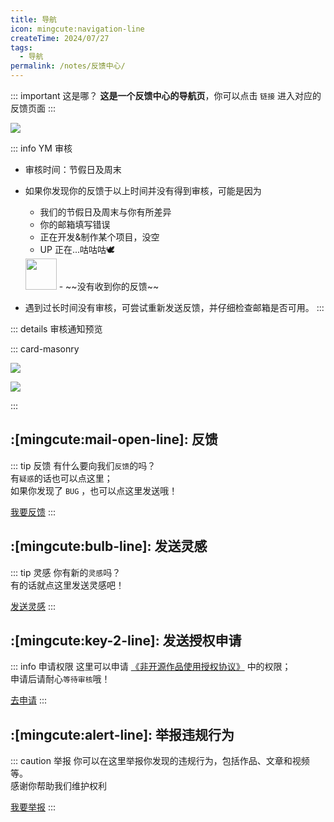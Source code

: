 ```yaml
---
title: 导航
icon: mingcute:navigation-line
createTime: 2024/07/27
tags:
  - 导航
permalink: /notes/反馈中心/
---
```


::: important 这是哪？
**这是一个反馈中心的导航页**，你可以点击 `链接` 进入对应的反馈页面
:::

![](https://ri.youming.v6.army/fkzx.png)

::: info YM 审核
- 审核时间：节假日及周末
- 如果你发现你的反馈于以上时间并没有得到审核，可能是因为

  - 我们的节假日及周末与你有所差异
  - 你的邮箱填写错误
  - 正在开发&制作某个项目，没空
  - UP 正在...咕咕咕🕊️  
  <img src="https://ri.youming.v6.army/gezi.png" width="50px">
  - ~~没有收到你的反馈~~

- 遇到过长时间没有审核，可尝试重新发送反馈，并仔细检查邮箱是否可用。
:::

::: details 审核通知预览

::: card-masonry

![](https://ri.youming.v6.army/sh-fk.png)

![](https://ri.youming.v6.army/sh-sq.png)

:::

## :[mingcute:mail-open-line]: 反馈
::: tip 反馈
有什么要向我们`反馈`的吗？  
有`疑惑`的话也可以点这里；  
如果你发现了 `BUG` ，也可以点这里发送哦！  
  
[我要反馈](/notes/反馈中心/反馈.html)
:::

## :[mingcute:bulb-line]: 发送灵感
::: tip 灵感
你有新的`灵感`吗？  
有的话就点这里发送灵感吧！  
  
[发送灵感](/notes/反馈中心/发送灵感.html)
:::

## :[mingcute:key-2-line]: 发送授权申请
::: info 申请权限
这里可以申请 [《非开源作品使用授权协议》](/notes/协议/申请.html) 中的权限；  
申请后请耐心`等待审核`哦！  
  
[去申请](/notes/反馈中心/发送授权申请.html)
:::

## :[mingcute:alert-line]: 举报违规行为
::: caution 举报
你可以在这里举报你发现的违规行为，包括作品、文章和视频 等。  
感谢你帮助我们维护权利  
  
[我要举报](/notes/反馈中心/举报违规行为.html)
:::